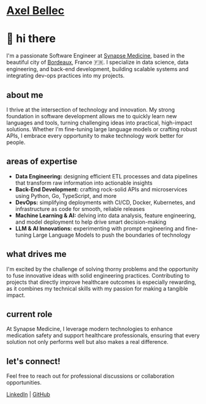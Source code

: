 # [Axel Bellec](https://www.linkedin.com/in/axelbellec/)

# 👋 hi there

I'm a passionate Software Engineer at [Synapse Medicine](https://www.synapse-medicine.com/), based in the beautiful city of [Bordeaux](http://maps.google.fr/?q=Bordeaux), France 🇫🇷. I specialize in data science, data engineering, and back-end development, building scalable systems and integrating dev-ops practices into my projects.

## about me

I thrive at the intersection of technology and innovation. My strong foundation in software development allows me to quickly learn new languages and tools, turning challenging ideas into practical, high-impact solutions. Whether I'm fine-tuning large language models or crafting robust APIs, I embrace every opportunity to make technology work better for people.

## areas of expertise

- **Data Engineering:** designing efficient ETL processes and data pipelines that transform raw information into actionable insights
- **Back-End Development:** crafting rock-solid APIs and microservices using Python, Go, TypeScript, and more
- **DevOps:** simplifying deployments with CI/CD, Docker, Kubernetes, and infrastructure as code for smooth, reliable releases
- **Machine Learning & AI:** delving into data analysis, feature engineering, and model deployment to help drive smart decision-making
- **LLM & AI Innovations:** experimenting with prompt engineering and fine-tuning Large Language Models to push the boundaries of technology

## what drives me

I'm excited by the challenge of solving thorny problems and the opportunity to fuse innovative ideas with solid engineering practices. Contributing to projects that directly improve healthcare outcomes is especially rewarding, as it combines my technical skills with my passion for making a tangible impact.

## current role

At Synapse Medicine, I leverage modern technologies to enhance medication safety and support healthcare professionals, ensuring that every solution not only performs well but also makes a real difference.

## let's connect!

Feel free to reach out for professional discussions or collaboration opportunities.

[LinkedIn](https://www.linkedin.com/in/axelbellec/) | [GitHub](https://github.com/axelbellec)
